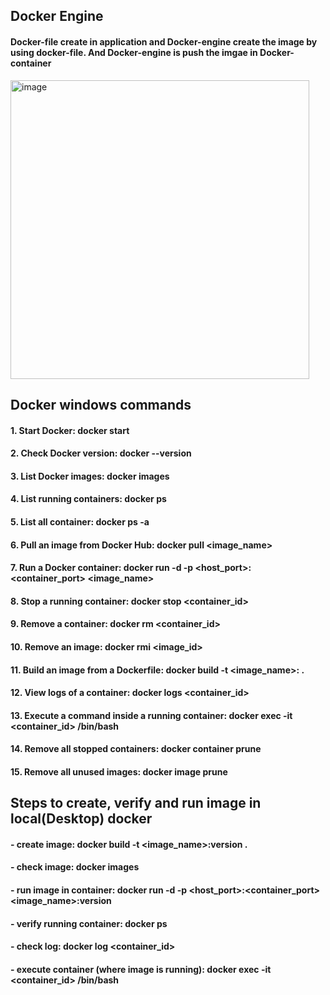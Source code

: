 ## Docker Engine

#### Docker-file create in application and Docker-engine create the image by using docker-file. And Docker-engine is push the imgae in Docker-container

<img width="478" alt="image" src="https://github.com/user-attachments/assets/753326a8-4ef3-4882-a7a1-0df64f8d0bae">

## Docker windows commands
#### 1. Start Docker:    docker start
#### 2. Check Docker version:    docker --version
#### 3. List Docker images:    docker images
#### 4. List running containers:    docker ps
#### 5. List all container:    docker ps -a
#### 6. Pull an image from Docker Hub:    docker pull <image_name>
#### 7. Run a Docker container:    docker run -d -p <host_port>:<container_port> <image_name>
#### 8. Stop a running container:    docker stop <container_id>
#### 9. Remove a container:    docker rm <container_id>
#### 10. Remove an image:    docker rmi <image_id>
#### 11. Build an image from a Dockerfile:    docker build -t <image_name>:<version> .
#### 12. View logs of a container:    docker logs <container_id>
#### 13. Execute a command inside a running container:    docker exec -it <container_id> /bin/bash
#### 14. Remove all stopped containers:    docker container prune
#### 15. Remove all unused images:    docker image prune


## Steps to create, verify and run image in local(Desktop) docker

#### - create image:  docker build -t <image_name>:version .
#### - check image: docker images
#### - run image in container: docker run -d -p <host_port>:<container_port> <image_name>:version
#### - verify running container: docker ps
#### - check log: docker log <container_id>
#### - execute container (where image is running): docker exec -it <container_id> /bin/bash
